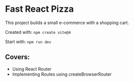 # Fast React Pizza

This project builds a small e-commerce with a shopping cart.

Created with: `npm create vite@4`

Start with: `npm run dev`

## Covers:

- Using React Router
- Implementing Routes using createBrowserRouter

